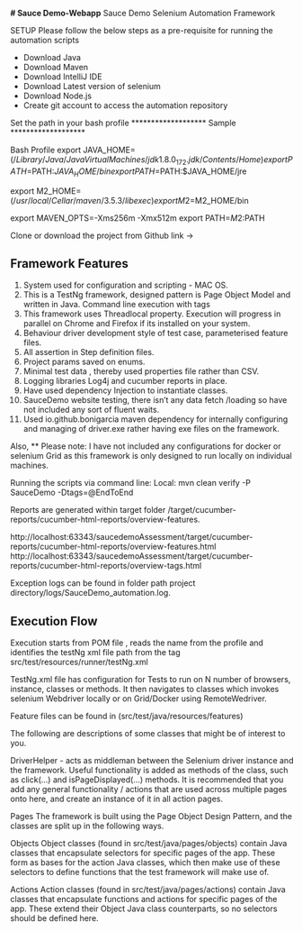 **# Sauce Demo-Webapp**
Sauce Demo Selenium Automation Framework

SETUP
Please follow the below steps as a pre-requisite for running the automation scripts 

- Download Java
- Download Maven
- Download IntelliJ IDE
- Download Latest version of selenium
- Download Node.js
- Create git account to access the automation repository

Set the path in your bash profile
******************* Sample ******************* 

Bash Profile
export JAVA_HOME=$(/Library/Java/JavaVirtualMachines/jdk1.8.0_172.jdk/Contents/Home)
export PATH=$PATH:$JAVA_HOME/bin
export PATH=$PATH:$JAVA_HOME/jre

export M2_HOME=$(/usr/local/Cellar/maven/3.5.3/libexec)
export M2=$M2_HOME/bin

export MAVEN_OPTS=-Xms256m -Xmx512m
export PATH=$M2:$PATH


Clone or download the project from Github link ->

Framework Features
------------------------------------------------------------------------------------------------------------------
1. System used for configuration and scripting - MAC OS.
2. This is a TestNg framework, designed pattern is Page Object Model and written in Java. Command line execution with tags
3. This framework uses Threadlocal property. Execution will progress in parallel on Chrome and Firefox if its installed on your system.
4. Behaviour driver development style of test case, parameterised feature files.
5. All assertion in Step definition files.
6. Project params saved on enums.
7. Minimal test data , thereby used properties file rather than CSV.
8. Logging libraries Log4j and cucumber reports in place.
9. Have used dependency Injection to instantiate classes.
10. SauceDemo website testing, there isn’t any data fetch /loading so have not included any sort of fluent waits. 
11. Used io.github.bonigarcia maven dependency for internally configuring and managing of driver.exe rather having exe files on the framework.

Also, ** Please note: I have not included any configurations for docker or selenium Grid as this framework is only designed to run locally on individual machines.

Running the scripts via command line:
Local: mvn clean verify -P SauceDemo -Dtags=@EndToEnd

Reports are generated within target folder
/target/cucumber-reports/cucumber-html-reports/overview-features.

http://localhost:63343/saucedemoAssessment/target/cucumber-reports/cucumber-html-reports/overview-features.html
http://localhost:63343/saucedemoAssessment/target/cucumber-reports/cucumber-html-reports/overview-tags.html

Exception logs can be found in folder path
project directory/logs/SauceDemo_automation.log.


**Execution Flow**
---------------------------------------------------------------------------------------------------------------------------------
Execution starts from POM file , reads the name from the profile and identifies the testNg xml file path from the tag
 <suiteXmlFile>src/test/resources/runner/testNg.xml</suiteXmlFile>

TestNg.xml file has configuration for Tests to run on N number of browsers, instance, classes or methods.
It then navigates to classes which invokes selenium Webdriver locally or on Grid/Docker using RemoteWedriver.

Feature files can be found in (src/test/java/resources/features)

The following are descriptions of some classes that might be of interest to you.

DriverHelper - acts as middleman between the Selenium driver instance and the framework. 
Useful functionality is added as methods of the class, such as click(...) and isPageDisplayed(...) methods. 
It is recommended that you add any general functionality / actions that are used across multiple pages onto here, and create an instance of it in all action pages. 


Pages
The framework is built using the Page Object Design Pattern, and the classes are split up in the following ways.

Objects
Object classes (found in src/test/java/pages/objects) contain Java classes that encapsulate selectors for specific pages of the app. These form as bases for the action Java classes, which then make use of these selectors to define functions that the test framework will make use of.

Actions
Action classes (found in src/test/java/pages/actions) contain Java classes that encapsulate functions and actions for specific pages of the app. These extend their Object Java class counterparts, so no selectors should be defined here.
